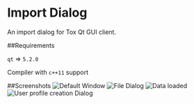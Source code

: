 Import Dialog
=============

An import dialog for Tox Qt GUI client.

##Requirements

`qt` => `5.2.0`

Compiler with `c++11` support 

##Screenshots
![Default Window](https://raw.github.com/seshagiriprabhu/gsoc-2/master/screenshots/default.png)
![File Dialog](https://raw.github.com/seshagiriprabhu/gsoc-2/master/screenshots/filedialog.png)
![Data loaded](https://raw.github.com/seshagiriprabhu/gsoc-2/master/screenshots/data_loaded.png)
![User profile creation Dialog](https://raw.github.com/seshagiriprabhu/gsoc-2/master/screenshots/password_dialog.png)


